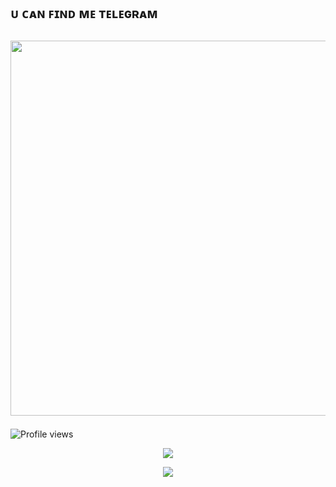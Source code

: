 ## ᴜ ᴄᴀɴ ꜰɪɴᴅ ᴍᴇ ᴛᴇʟᴇɢʀᴀᴍ 
## <a href="https://t.me/mkspali"><img src="https://img.shields.io/badge/Telegram-Mukesh%20Solanki-gold?&style=flat-square?&logo=telegram" width=600px></a></p>


![Profile views](https://komarev.com/ghpvc/?username=RMCMG-12&color=blue&style=flat-square&label=Profile+Views)
<p align="center"><a href="https://github.com/RMCMG"><img src="https://github-readme-stats.vercel.app/api?username=RMCMG&show_icons=true&theme=radical"></a></p>
<p align="center"><a href="https://github.com/RMCMG"><img src="https://github-readme-stats.vercel.app/api/top-langs/?username=RMCMG&theme=radical&layout=compact"></a></p> 
